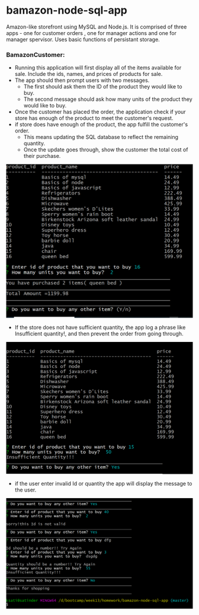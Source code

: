 # bamazon-node-sql-app
Amazon-like storefront using MySQL and Node.js. It is comprised of three apps - one for customer orders , one for manager actions and one for manager spervisor. Uses basic functions of persistant storage.

### BamazonCustomer:
* Running this application will first display all of the items available for sale. Include the ids, names, and prices of products for sale.
* The app should then prompt users with two messages.
     * The first should ask them the ID of the product they would like to buy.
     * The second message should ask how many units of the product they would like to buy.        
* Once the customer has placed the order, the application check if your store has enough of the product to meet the customer's request.
* if store does have enough of the product, the app fulfill the customer's order.
     * This means updating the SQL database to reflect the remaining quantity.
     * Once the update goes through, show the customer the total cost of their purchase.
     
 ![alt text](https://github.com/satinder042890/bamazon-node-sql-app/blob/master/images/customer_itemlist.png)
   
* If the store does not have sufficient quantity, the app log a phrase like Insufficient quantity!, and then prevent the order from going through.

![alt text](https://github.com/satinder042890/bamazon-node-sql-app/blob/master/images/insufficient-quantity.png)

* if the user enter invalid Id or quantity the app will display the message to the user.

![alt text](https://github.com/satinder042890/bamazon-node-sql-app/blob/master/images/customer-validation.png)

